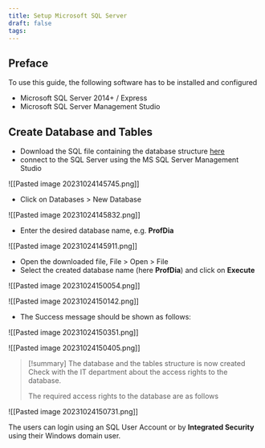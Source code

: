 ```yaml
---
title: Setup Microsoft SQL Server
draft: false
tags:
---
```


## Preface

To use this guide, the following software has to be installed and configured
- Microsoft SQL Server 2014+ / Express 
- Microsoft SQL Server Management Studio

## Create Database and Tables

- Download the SQL file containing the database structure [here](http://pubfiles.gtr.de/mssql_2023.zip)
- connect to the SQL Server using the MS SQL Server Management Studio

![[Pasted image 20231024145745.png]]

- Click on Databases > New Database

![[Pasted image 20231024145832.png]]

- Enter the desired database name, e.g. **ProfDia**

![[Pasted image 20231024145911.png]]

- Open the downloaded file, File > Open > File
- Select the created database name (here **ProfDia**) and click on **Execute**

![[Pasted image 20231024150054.png]]



![[Pasted image 20231024150142.png]]


- The Success message should be shown as follows:

![[Pasted image 20231024150351.png]]

![[Pasted image 20231024150405.png]]


>[!summary]
>The database and the tables structure is now created
>Check with the IT department about the access rights to the database.
> 
> The required access rights to the database are as follows

![[Pasted image 20231024150731.png]]


The users can login using an SQL User Account or by **Integrated Security** using their Windows domain user.
